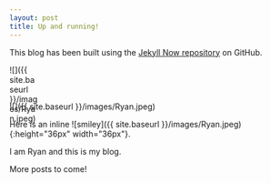 ```yaml
---
layout: post
title: Up and running!
---
```


This blog has been built using the [Jekyll Now repository](https://github.com/barryclark/jekyll-now) on GitHub.

<div style="width:50px; height:50px">
  
![]({{ site.baseurl }}/images/Ryan.jpeg)
  
</div>

![]({{ site.baseurl }}/images/Ryan.jpeg)

Here is an inline ![smiley]({{ site.baseurl }}/images/Ryan.jpeg){:height="36px" width="36px"}.

I am Ryan and this is my blog. 

More posts to come!
